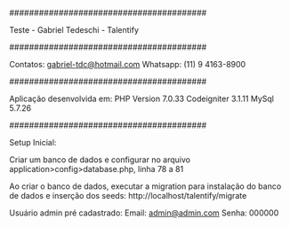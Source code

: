########################################
  
  Teste - Gabriel Tedeschi - Talentify

########################################

Contatos: gabriel-tdc@hotmail.com
Whatsapp: (11) 9 4163-8900

########################################

Aplicação desenvolvida em:
PHP Version 7.0.33
Codeigniter 3.1.11
MySql 5.7.26

########################################

Setup Inicial:

Criar um banco de dados e configurar no arquivo application>config>database.php, linha 78 a 81

Ao criar o banco de dados, executar a migration para instalação do banco de dados e inserção dos seeds:
http://localhost/talentify/migrate

Usuário admin pré cadastrado:
Email: admin@admin.com
Senha: 000000

